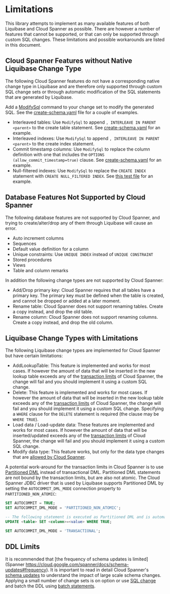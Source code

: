 # Limitations
This library attempts to implement as many available features of both Liquibase and Cloud Spanner as possible. There
are however a number of features that cannot be supported, or that can only be supported through custom SQL changes.
These limitations and possible workarounds are listed in this document.

## Cloud Spanner Features without Native Liquibase Change Type
The following Cloud Spanner features do not have a corresponding native change type in Liquibase and are therefore
only supported through custom SQL change sets or through automatic modification of the SQL statements that are
generated by Liquibase.

Add a [ModifySql](https://docs.liquibase.com/workflows/liquibase-community/modify-sql.html) command to your change set
to modify the generated SQL. See the [create-schema.yaml](example/create-schema.yaml) file for a couple of examples.

- Interleaved tables: Use `ModifySql` to append `, INTERLEAVE IN PARENT <parent>` to the create table statement. See [create-schema.yaml](example/create-schema.yaml) for an example.
- Interleaved indexes: Use `ModifySql` to append `, INTERLEAVE IN PARENT <parent>` to the create index statement.
- Commit timestamp columns: Use `ModifySql` to replace the column definition with one that includes the `OPTIONS (allow_commit_timestamp=true)` clause. See [create-schema.yaml](example/create-schema.yaml) for an example.
- Null-filtered indexes: Use `ModifySql` to replace the `CREATE INDEX` statement with `CREATE NULL_FILTERED INDEX`. See [this test file](src/test/resources/create-null-filtered-index-singers-first-name.spanner.yaml) for an example.

## Database Features Not Supported by Cloud Spanner
The following database features are not supported by Cloud Spanner, and trying to create/alter/drop any of them through Liquibase will cause an error.

- Auto increment columns
- Sequences
- Default value definition for a column
- Unique constraints: Use `UNIQUE INDEX` instead of `UNIQUE CONSTRAINT`
- Stored procedures
- Views
- Table and column remarks


In addition the following change types are not supported by Cloud Spanner:
- Add/Drop primary key: Cloud Spanner requires that all tables have a primary key. The primary key must be defined when the table is created, and cannot be dropped or added at a later moment.
- Rename table: Cloud Spanner does not support renaming tables. Create a copy instead, and drop the old table.
- Rename column: Cloud Spanner does not support renaming columns. Create a copy instead, and drop the old column.

## Liquibase Change Types with Limitations
The following Liquibase change types are implemented for Cloud Spanner but have certain limitations:

- AddLookupTable: This feature is implemented and works for most cases. If however the amount of data that will be inserted in the new lookup table exceeds any of the [transaction limits](https://cloud.google.com/spanner/docs/dml-tasks#transaction_limits) of Cloud Spanner, the change will fail and you should implement it using a custom SQL change.
- Delete: This feature is implemented and works for most cases. If however the amount of data that will be inserted in the new lookup table exceeds any of the [transaction limits](https://cloud.google.com/spanner/docs/dml-tasks#transaction_limits) of Cloud Spanner, the change will fail and you should implement it using a custom SQL change. Specifying a `WHERE` clause for the `DELETE` statement is required (the clause may be `WHERE TRUE`).
- Load data / Load-update data: These features are implemented and works for most cases. If however the amount of data that will be inserted/updated exceeds any of the [transaction limits](https://cloud.google.com/spanner/docs/dml-tasks#transaction_limits) of Cloud Spanner, the change will fail and you should implement it using a custom SQL change.
- Modify data type: This feature works, but only for the data type changes that are [allowed by Cloud Spanner](https://cloud.google.com/spanner/docs/data-definition-language#description_3).

A potential work-around for the transaction limits in Cloud Spanner is to use [Partitioned DML](https://cloud.google.com/spanner/docs/dml-tasks#partitioned-dml) instead of transactional DML. Partitioned DML statements are not bound by the transaction limits, but are also not atomic. The Cloud Spanner JDBC driver that is used by Liquibase supports Partitioned DML by setting the `AUTOCOMMIT_DML_MODE` connection property to `PARTITIONED_NON_ATOMIC`:

```sql
SET AUTOCOMMIT = TRUE;
SET AUTOCOMMIT_DML_MODE = 'PARTITIONED_NON_ATOMIC';

-- The following statement is executed as Partitioned DML and is automatically committed.
UPDATE <table> SET <column>=<value> WHERE TRUE;

SET AUTOCOMMIT_DML_MODE = 'TRANSACTIONAL';
```

## DDL Limits

It is recommended that [the frequency of schema updates is limited](Spanner https://cloud.google.com/spanner/docs/schema-updates#frequency). It is important to read in detail Cloud Spanner's [schema updates](https://cloud.google.com/spanner/docs/schema-updates) to understand the impact of large scale schema changes. Applying a small number of change sets is on option or use [SQL change](https://docs.liquibase.com/change-types/community/sql.html) and batch the DDL using [batch statements](https://cloud.google.com/spanner/docs/use-oss-jdbc#batch_statements).
